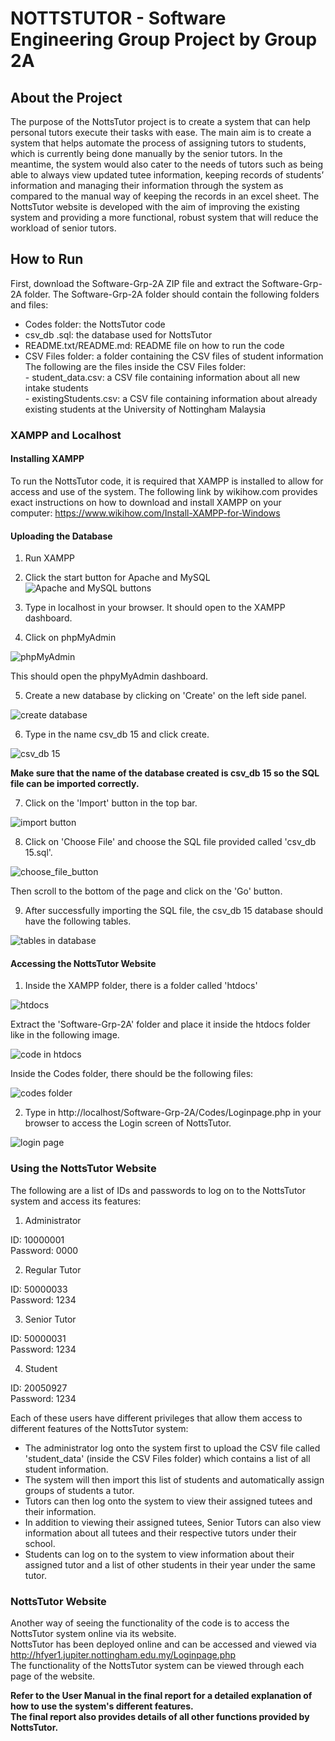 # NOTTSTUTOR - Software Engineering Group Project by Group 2A

## About the Project

The purpose of the NottsTutor project is to create a system that can help personal tutors execute their tasks with ease. The main aim is to create a system that helps automate the process of assigning tutors to students, which is currently being done manually by the senior tutors. In the meantime, the system would also cater to the needs of tutors such as being able to always view updated tutee information, keeping records of students’ information and managing their information through the system as compared to the manual way of keeping the records in an excel sheet. The NottsTutor website is developed with the aim of improving the existing system and providing a more functional, robust system that will reduce the workload of senior tutors.

## How to Run

First, download the Software-Grp-2A ZIP file and extract the Software-Grp-2A folder.
The Software-Grp-2A folder should contain the following folders and files:

- Codes folder: the NottsTutor code
- csv_db .sql: the database used for NottsTutor
- README.txt/README.md: README file on how to run the code
- CSV Files folder: a folder containing the CSV files of student information  
    The following are the files inside the CSV Files folder:  
      - student_data.csv: a CSV file containing information about all new intake students  
      - existingStudents.csv: a CSV file containing information about already existing students at the University of Nottingham Malaysia  


### XAMPP and Localhost

#### Installing XAMPP
To run the NottsTutor code, it is required that XAMPP is installed to allow for access and use of the system.
The following link by wikihow.com provides exact instructions on how to download and install XAMPP on your computer:
https://www.wikihow.com/Install-XAMPP-for-Windows

#### Uploading the Database
1. Run XAMPP

2. Click the start button for Apache and MySQL
![Apache and MySQL buttons](https://i.imgur.com/hH2ANWs.jpg)

3. Type in localhost in your browser. It should open to the XAMPP dashboard.

4. Click on phpMyAdmin

![phpMyAdmin](https://i.imgur.com/OM2mY80.jpg)

This should open the phpyMyAdmin dashboard.

5. Create a new database by clicking on 'Create' on the left side panel.

![create database](https://user-images.githubusercontent.com/62388054/115763638-57a47f00-a3ad-11eb-9753-931d514a77ba.png)

6. Type in the name csv_db 15 and click create.

![csv_db 15](https://user-images.githubusercontent.com/62388054/115763966-ad792700-a3ad-11eb-8ccb-114068351d51.png)

**Make sure that the name of the database created is csv_db 15 so the SQL file can be imported correctly.**

7. Click on the 'Import' button in the top bar.

![import button](https://i.imgur.com/27SMYQb.jpg)

8. Click on 'Choose File' and choose the SQL file provided called 'csv_db 15.sql'.

![choose_file_button](https://i.imgur.com/Gr1RKpm.jpg)

Then scroll to the bottom of the page and click on the 'Go' button.

9. After successfully importing the SQL file, the csv_db 15 database should have the following tables.

![tables in database](https://i.imgur.com/ATAKNow.jpg)

#### Accessing the NottsTutor Website
1. Inside the XAMPP folder, there is a folder called 'htdocs'

![htdocs](https://i.imgur.com/8lSZi4M.jpg)

Extract the 'Software-Grp-2A' folder and place it inside the htdocs folder like in the following image.

![code in htdocs](https://i.imgur.com/gDUZlE0.jpg)

Inside the Codes folder, there should be the following files:

![codes folder](https://i.imgur.com/XEpqMHk.jpg)

2. Type in http://localhost/Software-Grp-2A/Codes/Loginpage.php in your browser to access the Login screen of NottsTutor.

![login page](https://i.imgur.com/tqWSNGD.png)

### Using the NottsTutor Website

The following are a list of IDs and passwords to log on to the NottsTutor system and access its features:

1. Administrator

ID: 10000001  
Password: 0000

2. Regular Tutor

ID: 50000033  
Password: 1234

3. Senior Tutor

ID: 50000031  
Password: 1234

4. Student

ID: 20050927  
Password: 1234

Each of these users have different privileges that allow them access to different features of the NottsTutor system:

- The administrator log onto the system first to upload the CSV file called 'student_data' (inside the CSV Files folder) which contains a list of all student information.
- The system will then import this list of students and automatically assign groups of students a tutor.
- Tutors can then log onto the system to view their assigned tutees and their information.
- In addition to viewing their assigned tutees, Senior Tutors can also view information about all tutees and their respective tutors under their school.
- Students can log on to the system to view information about their assigned tutor and a list of other students in their year under the same tutor.

### NottsTutor Website

Another way of seeing the functionality of the code is to access the NottsTutor system online via its website.  
NottsTutor has been deployed online and can be accessed and viewed via http://hfyer1.jupiter.nottingham.edu.my/Loginpage.php  
The functionality of the NottsTutor system can be viewed through each page of the website.

**Refer to the User Manual in the final report for a detailed explanation of how to use the system's different features.**  
**The final report also provides details of all other functions provided by NottsTutor.**
